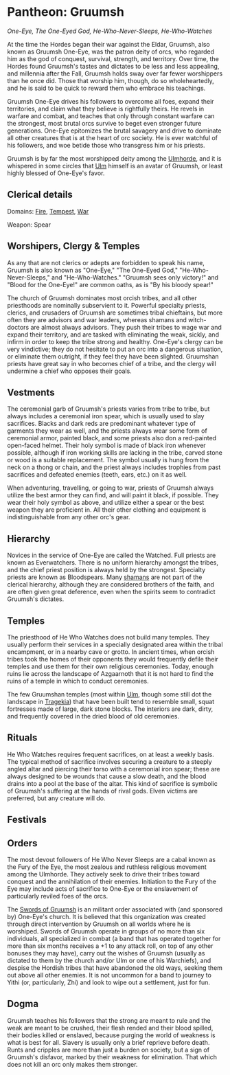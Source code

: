 # Pantheon: Gruumsh
*One-Eye, The One-Eyed God, He-Who-Never-Sleeps, He-Who-Watches*

At the time the Hordes began their war against the Eldar, Gruumsh, also known as Gruumsh One-Eye, was the patron deity of orcs, who regarded him as the god of conquest, survival, strength, and territory. Over time, the Hordes found Gruumsh's tastes and dictates to be less and less appealing, and millennia after the Fall, Gruumsh holds sway over far fewer worshippers than he once did. Those that worship him, though, do so wholeheartedly, and he is said to be quick to reward them who embrace his teachings.

Gruumsh One-Eye drives his followers to overcome all foes, expand their territories, and claim what they believe is rightfully theirs. He revels in warfare and combat, and teaches that only through constant warfare can the strongest, most brutal orcs survive to beget even stronger future generations. One-Eye epitomizes the brutal savagery and drive to dominate all other creatures that is at the heart of orc society. He is ever watchful of his followers, and woe betide those who transgress him or his priests.

Gruumsh is by far the most worshipped deity among the [Ulmhorde](../../Nations/Ulm.md), and it is whispered in some circles that [Ulm](../../People/Ulm.md) himself is an avatar of Gruumsh, or least highly blessed of One-Eye's favor.

## Clerical details
Domains: [Fire](../../Classes/Cleric/Fire.md), [Tempest](../../Classes/Cleric/Tempest.md), [War](../../Classes/Cleric/War.md)

Weapon: Spear

## Worshipers, Clergy & Temples
As any that are not clerics or adepts are forbidden to speak his name, Gruumsh is also known as "One-Eye," "The One-Eyed God," "He-Who-Never-Sleeps," and "He-Who-Watches." "Gruumsh sees only victory!" and "Blood for the One-Eye!" are common oaths, as is "By his bloody spear!"

The church of Gruumsh dominates most orcish tribes, and all other priesthoods are nominally subservient to it. Powerful specialty priests, clerics, and crusaders of Gruumsh are sometimes tribal chieftains, but more often they are advisors and war leaders, whereas shamans and witch-doctors are almost always advisors. They push their tribes to wage war and expand their territory, and are tasked with eliminating the weak, sickly, and infirm in order to keep the tribe strong and healthy. One-Eye's clergy can be very vindictive; they do not hesitate to put an orc into a dangerous situation, or eliminate them outright, if they feel they have been slighted. Gruumshan priests have great say in who becomes chief of a tribe, and the clergy will undermine a chief who opposes their goals.

## Vestments
The ceremonial garb of Gruumsh's priests varies from tribe to tribe, but always includes a ceremonial iron spear, which is usually used to slay sacrifices. Blacks and dark reds are predominant whatever type of garments they wear as well, and the priests always wear some form of ceremonial armor, painted black, and some priests also don a red-painted open-faced helmet. Their holy symbol is made of black iron whenever possible, although if iron working skills are lacking in the tribe, carved stone or wood is a suitable replacement. The symbol usually is hung from the neck on a thong or chain, and the priest always includes trophies from past sacrifices and defeated enemies (teeth, ears, etc.) on it as well.

When adventuring, travelling, or going to war, priests of Gruumsh always utilize the best armor they can find, and will paint it black, if possible. They wear their holy symbol as above, and utilize either a spear or the best weapon they are proficient in. All their other clothing and equipment is indistinguishable from any other orc's gear.

## Hierarchy
Novices in the service of One-Eye are called the Watched. Full priests are known as Everwatchers. There is no uniform hierarchy amongst the tribes, and the chief priest position is always held by the strongest. Specialty priests are known as Bloodspears. Many [shamans](../../Classes/Shaman/index.md) are not part of the clerical hierarchy, although they are considered brothers of the faith, and are often given great deference, even when the spirits seem to contradict Gruumsh's dictates.

## Temples
The priesthood of He Who Watches does not build many temples. They usually perform their services in a specially designated area within the tribal encampment, or in a nearby cave or grotto. In ancient times, when orcish tribes took the homes of their opponents they would frequently defile their temples and use them for their own religious ceremonies. Today, enough ruins lie across the landscape of Azgaarnoth that it is not hard to find the ruins of a temple in which to conduct ceremonies.

The few Gruumshan temples (most within [Ulm](../../Nations/Ulm.md), though some still dot the landscape in [Tragekia](../../Nations/Tragekia.md)) that have been built tend to resemble small, squat fortresses made of large, dark stone blocks. The interiors are dark, dirty, and frequently covered in the dried blood of old ceremonies.

## Rituals
He Who Watches requires frequent sacrifices, on at least a weekly basis. The typical method of sacrifice involves securing a creature to a steeply angled altar and piercing their torso with a ceremonial iron spear; these are always designed to be wounds that cause a slow death, and the blood drains into a pool at the base of the altar. This kind of sacrifice is symbolic of Gruumsh's suffering at the hands of rival gods. Elven victims are preferred, but any creature will do.

## Festivals

## Orders
The most devout followers of He Who Never Sleeps are a cabal known as the Fury of the Eye, the most zealous and ruthless religious movement among the Ulmhorde. They actively seek to drive their tribes toward conquest and the annihilation of their enemies. Initiation to the Fury of the Eye may include acts of sacrifice to One-Eye or the enslavement of particularly reviled foes of the orcs.

The [Swords of Gruumsh](../../Organizations/MilitantOrders/SwordsOfGruumsh.md) is an militant order associated with (and sponsored by) One-Eye's church. It is believed that this organization was created through direct intervention by Gruumsh on all worlds where he is worshiped. Swords of Gruumsh operate in groups of no more than six individuals, all specialized in combat (a band that has operated together for more than six months receives a +1 to any attack roll, on top of any other bonuses they may have), carry out the wishes of Gruumsh (usually as dictated to them by the church and/or Ulm or one of his Warchiefs), and despise the Hordish tribes that have abandoned the old ways, seeking them out above all other enemies. It is not uncommon for a band to journey to Yithi (or, particularly, Zhi) and look to wipe out a settlement, just for fun.

## Dogma
Gruumsh teaches his followers that the strong are meant to rule and the weak are meant to be crushed, their flesh rended and their blood spilled, their bodies killed or enslaved, because purging the world of weakness is what is best for all. Slavery is usually only a brief reprieve before death. Runts and cripples are more than just a burden on society, but a sign of Gruumsh's disfavor, marked by their weakness for elimination. That which does not kill an orc only makes them stronger.

